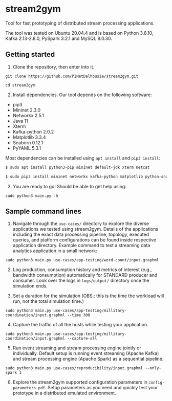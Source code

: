 # stream2gym

Tool for fast prototyping of distributed stream processing applications.

The tool was tested on Ubuntu 20.04.4 and is based on Python 3.8.10, Kafka 2.13-2.8.0, PySpark 3.2.1 and MySQL 8.0.30.

## Getting started

1. Clone the repository, then enter into it.

```git clone https://github.com/PINetDalhousie/stream2gym.git```

```cd stream2gym```

2. Install dependencies. Our tool depends on the following software:

  - pip3
  - Mininet 2.3.0
  - Networkx 2.5.1
  - Java 11
  - Xterm
  - Kafka-python 2.0.2
  - Matplotlib 3.3.4
  - Seaborn 0.12.1
  - PyYAML 5.3.1

  Most dependencies can be installed using `apt install` and `pip3 install`:
  
  ```bash
  $ sudo apt install python3-pip mininet default-jdk xterm netcat
  
  $ sudo pip3 install mininet networkx kafka-python matplotlib python-snappy lz4 seaborn pyyaml seaborn
  ```
  3. You are ready to go! Should be able to get help using:

  ```sudo python3 main.py -h```
  
  ## Sample command lines
  
  1) Navigate through the ```use-cases/``` directory to explore the diverse applications we tested using stream2gym.  Details of the applications including the exact data processing pipeline, topology, executed queries, and platform configurations can be found inside respective application directory. Example command to test a streaming data analytics application in a small network: 
  
  ```sudo python3 main.py use-cases/app-testing/word-count/input.graphml```
  
  2) Log  production, consumption history and metrics of interest (e.g., bandwidth consumption) automatically for STANDARD producer and consumer. Look over the logs in `logs/output/` directory once the simulation ends.
    
  3) Set a duration for the simulation (OBS.: this is the time the workload will run, not the total simulation time.)

  ```sudo python3 main.py use-cases/app-testing/millitary-coordination/input.graphml --time 300```

  4) Capture the traffic of all the hosts while testing your application.

  ```sudo python3 main.py use-cases/app-testing/millitary-coordination/input.graphml --capture-all```

  5) Run event streaming and stream processing engine jointly or individually. Default setup is running event streaming (Apache Kafka) and stream processing engine (Apache Spark) as a sequential pipeline.

  ```sudo python3 main.py use-cases/reproducibility/input.graphml --only-spark 1```

  6) Explore the stream2gym supported configuration parameters in ```config-parameters.pdf```. Setup parameters as you need and quickly test your prototype in a distributed emulated environment.